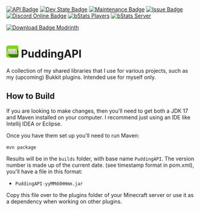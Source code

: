 [![API Badge](https://img.shields.io/badge/MC%20version-Bukkit%20v1.20.x-blue?style=flat-square)](https://www.spigotmc.org/)
[![Dev State Badge](https://img.shields.io/badge/stage%20of%20development-beta-yellow?style=flat-square)]()
[![Maintenance Badge](https://img.shields.io/maintenance/yes/2023?style=flat-square)]()
[![Issue Badge](https://img.shields.io/github/issues/Fridtjof-DE/PuddingAPI?style=flat-square)](https://github.com/Fridtjof-DE/PuddingAPI/issues)
[![Discord Online Badge](https://img.shields.io/discord/961799414647750717?style=flat-square)](https://discord.gg/fT6VJurHCT)
[![bStats Players](https://img.shields.io/bstats/players/7954?style=flat-square)](https://bstats.org/plugin/bukkit/PuddingAPI/8018)
[![bStats Server](https://img.shields.io/bstats/servers/7954?style=flat-square)](https://bstats.org/plugin/bukkit/PuddingAPI/8018)

[![Download Badge Modrinth](https://img.shields.io/modrinth/dt/PSN4XhQK?color=brightgreen&label=Modrinth%20downloads&style=flat-square)](https://modrinth.com/plugin/PSN4XhQK/versions)

# <img src="https://github.com/Fridtjof-DE/PuddingAPI/blob/master/puddingapi.png" data-canonical-src="https://github.com/Fridtjof-DE/PuddingAPI/blob/master/puddingapi.png" width="32" height="32" /> PuddingAPI

A collection of my shared libraries that I use for various projects, such as my (upcoming) Bukkit plugins. Intended use for myself only.

## How to Build

If you are looking to make changes, then you'll need to get both a JDK 17 and Maven installed on your computer. I recommend just using an IDE like Intellij IDEA or Eclipse.

Once you have them set up you'll need to run Maven:

```
mvn package
```

Results will be in the `builds` folder, with base name
`PuddingAPI`. The version number is made up of the current date.
(see timestamp format in pom.xml), you'll have a file in this format:

  - `PuddingAPI-yyMMddHHmm.jar`

Copy this file over to the plugins folder of your Minecraft server or use it as a dependency when working on other plugins.
